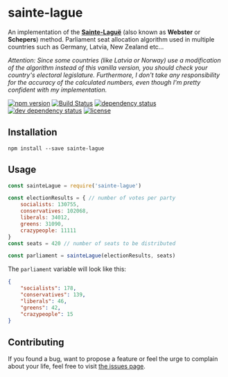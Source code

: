 # sainte-lague

An implementation of the **[Sainte-Laguë](https://en.wikipedia.org/wiki/Webster/Sainte-Lagu%C3%AB_method)** (also known as **Webster** or **Schepers**) method. Parliament seat allocation algorithm used in multiple countries such as Germany, Latvia, New Zealand etc…

*Attention: Since some countries (like Latvia or Norway) use a modification of the algorithm instead of this vanilla version, you should check your country's electoral legislature. Furthermore, I don't take any responsibility for the accuracy of the calculated numbers, even though I'm pretty confident with my implementation.*

[![npm version](https://img.shields.io/npm/v/sainte-lague.svg)](https://www.npmjs.com/package/sainte-lague)
[![Build Status](https://travis-ci.org/juliuste/sainte-lague.svg?branch=master)](https://travis-ci.org/juliuste/sainte-lague)
[![dependency status](https://img.shields.io/david/juliuste/sainte-lague.svg)](https://david-dm.org/juliuste/sainte-lague)
[![dev dependency status](https://img.shields.io/david/dev/juliuste/sainte-lague.svg)](https://david-dm.org/juliuste/sainte-lague#info=devDependencies)
[![license](https://img.shields.io/github/license/juliuste/sainte-lague.svg?style=flat)](LICENSE)

## Installation

```shell
npm install --save sainte-lague
```

## Usage

```js
const sainteLague = require('sainte-lague')

const electionResults = { // number of votes per party
	socialists: 130755,
	conservatives: 102068,
	liberals: 34012,
	greens: 31090,
	crazypeople: 11111
}
const seats = 420 // number of seats to be distributed

const parliament = sainteLague(electionResults, seats)
```

The `parliament` variable will look like this:

```json
{
	"socialists": 178,
	"conservatives": 139,
	"liberals": 46,
	"greens": 42,
	"crazypeople": 15
}
```

## Contributing

If you found a bug, want to propose a feature or feel the urge to complain about your life, feel free to visit [the issues page](https://github.com/juliuste/sainte-lague/issues).